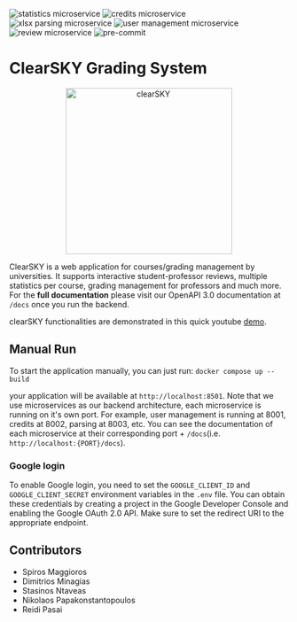 ![statistics microservice](https://github.com/ntua/saas25-20/actions/workflows/statistics-backend-tests.yml/badge.svg)
![credits microservice](https://github.com/ntua/saas25-20/actions/workflows/credits-backend-tests.yml/badge.svg)
![xlsx parsing microservice](https://github.com/ntua/saas25-20/actions/workflows/xlsx_parsing-backend-tests.yml/badge.svg)
![user management microservice](https://github.com/ntua/saas25-20/actions/workflows/user_management-tests.yml/badge.svg)
![review microservice](https://github.com/ntua/saas25-20/actions/workflows/review-backend-tests.yml/badge.svg)
![pre-commit](https://github.com/ntua/saas25-20/actions/workflows/pre-commit.yml/badge.svg)

# ClearSKY Grading System
<div align="center">
    <img
        src=https://github.com/ntua/saas25-20/blob/main/assets/clear_sky.png
        alt="clearSKY"
        width="300"
    >
</div>

ClearSKY is a web application for courses/grading management by universities. It
supports interactive student-professor reviews, multiple statistics per course,
grading management for professors and much more. For the **full documentation**
please visit our OpenAPI 3.0 documentation at `/docs` once you run the backend.

clearSKY functionalities are demonstrated in this quick youtube [demo](https://www.youtube.com/watch?v=fGAhwPX3sPU).


## Manual Run
To start the application manually, you can just run:
`docker compose up --build`

your application will be available at `http://localhost:8501`. Note that we use
microservices as our backend architecture, each microservice is running on it's
own port. For example, user management is running at 8001, credits at 8002,
parsing at 8003, etc. You can see the documentation of each microservice at
their corresponding port + `/docs`(i.e. `http://localhost:{PORT}/docs`).

### Google login
To enable Google login, you need to set the `GOOGLE_CLIENT_ID` and
`GOOGLE_CLIENT_SECRET` environment variables in the `.env` file. You can
obtain these credentials by creating a project in the Google Developer Console
and enabling the Google OAuth 2.0 API. Make sure to set the redirect URI to the appropriate endpoint.

## Contributors
- Spiros Maggioros
- Dimitrios Minagias
- Stasinos Ntaveas
- Nikolaos Papakonstantopoulos
- Reidi Pasai 